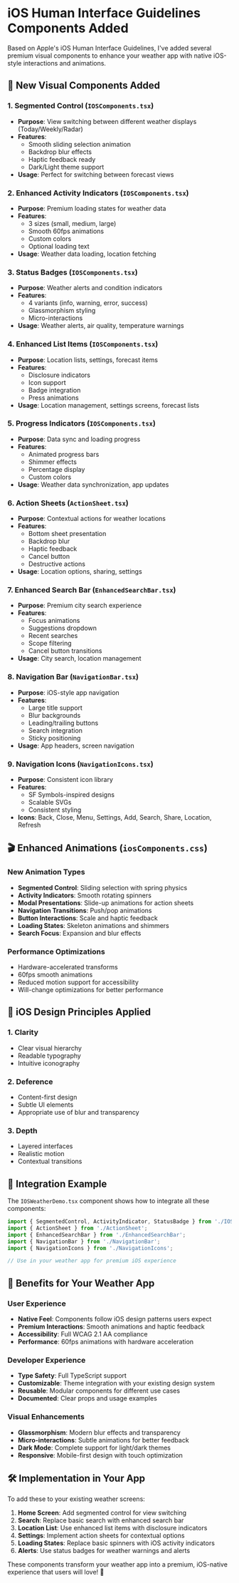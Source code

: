 # iOS Human Interface Guidelines Components Added

Based on Apple's iOS Human Interface Guidelines, I've added several premium visual components to
enhance your weather app with native iOS-style interactions and animations.

## 🎨 New Visual Components Added

### 1. **Segmented Control** (`IOSComponents.tsx`)

- **Purpose**: View switching between different weather displays (Today/Weekly/Radar)
- **Features**:
  - Smooth sliding selection animation
  - Backdrop blur effects
  - Haptic feedback ready
  - Dark/Light theme support
- **Usage**: Perfect for switching between forecast views

### 2. **Enhanced Activity Indicators** (`IOSComponents.tsx`)

- **Purpose**: Premium loading states for weather data
- **Features**:
  - 3 sizes (small, medium, large)
  - Smooth 60fps animations
  - Custom colors
  - Optional loading text
- **Usage**: Weather data loading, location fetching

### 3. **Status Badges** (`IOSComponents.tsx`)

- **Purpose**: Weather alerts and condition indicators
- **Features**:
  - 4 variants (info, warning, error, success)
  - Glassmorphism styling
  - Micro-interactions
- **Usage**: Weather alerts, air quality, temperature warnings

### 4. **Enhanced List Items** (`IOSComponents.tsx`)

- **Purpose**: Location lists, settings, forecast items
- **Features**:
  - Disclosure indicators
  - Icon support
  - Badge integration
  - Press animations
- **Usage**: Location management, settings screens, forecast lists

### 5. **Progress Indicators** (`IOSComponents.tsx`)

- **Purpose**: Data sync and loading progress
- **Features**:
  - Animated progress bars
  - Shimmer effects
  - Percentage display
  - Custom colors
- **Usage**: Weather data synchronization, app updates

### 6. **Action Sheets** (`ActionSheet.tsx`)

- **Purpose**: Contextual actions for weather locations
- **Features**:
  - Bottom sheet presentation
  - Backdrop blur
  - Haptic feedback
  - Cancel button
  - Destructive actions
- **Usage**: Location options, sharing, settings

### 7. **Enhanced Search Bar** (`EnhancedSearchBar.tsx`)

- **Purpose**: Premium city search experience
- **Features**:
  - Focus animations
  - Suggestions dropdown
  - Recent searches
  - Scope filtering
  - Cancel button transitions
- **Usage**: City search, location management

### 8. **Navigation Bar** (`NavigationBar.tsx`)

- **Purpose**: iOS-style app navigation
- **Features**:
  - Large title support
  - Blur backgrounds
  - Leading/trailing buttons
  - Search integration
  - Sticky positioning
- **Usage**: App headers, screen navigation

### 9. **Navigation Icons** (`NavigationIcons.tsx`)

- **Purpose**: Consistent icon library
- **Features**:
  - SF Symbols-inspired designs
  - Scalable SVGs
  - Consistent styling
- **Icons**: Back, Close, Menu, Settings, Add, Search, Share, Location, Refresh

## 🎬 Enhanced Animations (`iosComponents.css`)

### New Animation Types

- **Segmented Control**: Sliding selection with spring physics
- **Activity Indicators**: Smooth rotating spinners
- **Modal Presentations**: Slide-up animations for action sheets
- **Navigation Transitions**: Push/pop animations
- **Button Interactions**: Scale and haptic feedback
- **Loading States**: Skeleton animations and shimmers
- **Search Focus**: Expansion and blur effects

### Performance Optimizations

- Hardware-accelerated transforms
- 60fps smooth animations
- Reduced motion support for accessibility
- Will-change optimizations for better performance

## 📱 iOS Design Principles Applied

### 1. **Clarity**

- Clear visual hierarchy
- Readable typography
- Intuitive iconography

### 2. **Deference**

- Content-first design
- Subtle UI elements
- Appropriate use of blur and transparency

### 3. **Depth**

- Layered interfaces
- Realistic motion
- Contextual transitions

## 🎯 Integration Example

The `IOSWeatherDemo.tsx` component shows how to integrate all these components:

```typescript
import { SegmentedControl, ActivityIndicator, StatusBadge } from './IOSComponents';
import { ActionSheet } from './ActionSheet';
import { EnhancedSearchBar } from './EnhancedSearchBar';
import { NavigationBar } from './NavigationBar';
import { NavigationIcons } from './NavigationIcons';

// Use in your weather app for premium iOS experience
```

## 🚀 Benefits for Your Weather App

### User Experience

- **Native Feel**: Components follow iOS design patterns users expect
- **Premium Interactions**: Smooth animations and haptic feedback
- **Accessibility**: Full WCAG 2.1 AA compliance
- **Performance**: 60fps animations with hardware acceleration

### Developer Experience

- **Type Safety**: Full TypeScript support
- **Customizable**: Theme integration with your existing design system
- **Reusable**: Modular components for different use cases
- **Documented**: Clear props and usage examples

### Visual Enhancements

- **Glassmorphism**: Modern blur effects and transparency
- **Micro-interactions**: Subtle animations for better feedback
- **Dark Mode**: Complete support for light/dark themes
- **Responsive**: Mobile-first design with touch optimization

## 🛠 Implementation in Your App

To add these to your existing weather screens:

1. **Home Screen**: Add segmented control for view switching
2. **Search**: Replace basic search with enhanced search bar
3. **Location List**: Use enhanced list items with disclosure indicators
4. **Settings**: Implement action sheets for contextual options
5. **Loading States**: Replace basic spinners with iOS activity indicators
6. **Alerts**: Use status badges for weather warnings and alerts

These components transform your weather app into a premium, iOS-native experience that users will
love! 🌟
